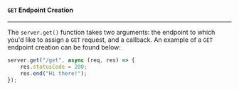 #### `GET` Endpoint Creation

---
The `server.get()` function takes two arguments: the endpoint to which you'd like to assign a `GET` request, and a callback. An example of a `GET` endpoint creation can be found below:<br>
```js
server.get("/get", async (req, res) => {
    res.statusCode = 200;
    res.end("Hi there!");
});
```